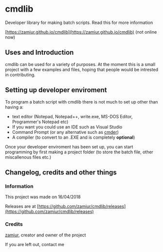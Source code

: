 # cmdlib
Developer library for making batch scripts. Read this for more information

[https://zamiur.github.io/cmdlib](https://zamiur.github.io/cmdlib) (not online now)

Uses and Introduction
----
cmdlib can be used for a variety of purposes. At the moment this is a small project with a few examples and files, hoping that people would be intrested in contributing.

Setting up developer enviroment
----
To program a batch script with cmdlib there is not much to set up other than having a:
 - text editor (Notepad, Notepad++, write.exe, MS-DOS Editor, Programmer's Notepad etc)
 - If you want you could use an IDE such as Visual Studio
 - Command Prompt (or any alternative such as [cmder](http://cmder.net/))
 - A compiler (to convert to an .EXE and is completely **optional**)
 
 Once your developer enviroment has been set up, you can start programming by first making a project folder (to store the batch file, other miscallenous files etc.)
 
 Changelog, credits and other things
 ----
 ### Information
 This project was made on 16/04/2018
 
 Releases are at [https://github.com/zamiur/cmdlib/releases](https://github.com/zamiur/cmdlib/releases)
 
 ### Credits
 [zamiur](https://github.com/zamiur), creator and owner of the project
 
 If you are left out, contact me
